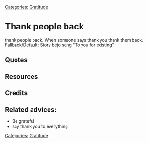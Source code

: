 [Categories:](../Categories/index.md) [Gratitude](../Categories/Gratitude.md)
# Thank people back

thank people back. When someone says thank you thank them back. Fallback/Default: Story bejo song "To you for existing"

## Quotes

## Resources

## Credits

## Related advices:

- Be grateful
- say thank you to everything

[Categories:](../Categories/index.md) [Gratitude](../Categories/Gratitude.md)